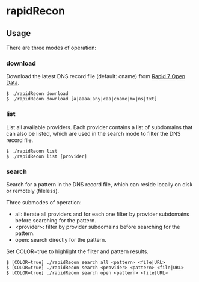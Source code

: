 # rapidRecon

## Usage

There are three modes of operation:

### download

Download the latest DNS record file (default: cname) from [Rapid 7 Open Data](https://opendata.rapid7.com/).

```
$ ./rapidRecon download
$ ./rapidRecon download [a|aaaa|any|caa|cname|mx|ns|txt]
```

### list

List all available providers. Each provider contains a list of subdomains that can also be listed, which are used in the search mode to filter the DNS record file.

```
$ ./rapidRecon list
$ ./rapidRecon list [provider]
```

### search

Search for a pattern in the DNS record file, which can reside locally on disk or remotely (fileless).

Three submodes of operation:
- all: iterate all providers and for each one filter by provider subdomains before searching for the pattern.
- &lt;provider&gt;: filter by provider subdomains before searching for the pattern.
- open: search directly for the pattern.

Set COLOR=true to highlight the filter and pattern results.

```
$ [COLOR=true] ./rapidRecon search all <pattern> <file|URL>
$ [COLOR=true] ./rapidRecon search <provider> <pattern> <file|URL>
$ [COLOR=true] ./rapidRecon search open <pattern> <file|URL>
```
